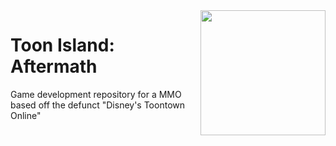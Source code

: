 <img src="https://avatars0.githubusercontent.com/u/72271429" align="right" width="200"/>

# Toon Island: Aftermath

Game development repository for a MMO based off the defunct "Disney's Toontown Online"

[discordImg]: https://img.shields.io/discord/565418213735792641.svg?logo=discord&logoWidth=18&colorB=7289DA&style=for-the-badge

[discordLink]: https://discord.gg/jy628fW
